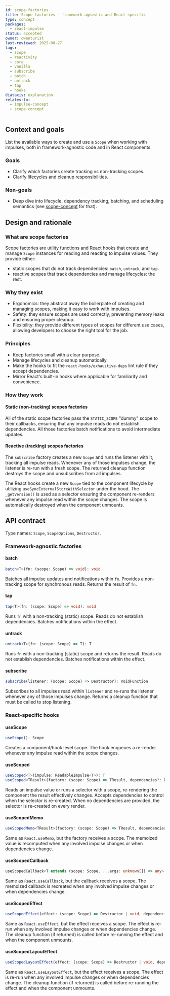 ```yaml
---
id: scope-factories
title: Scope factories — framework-agnostic and React-specific
type: concept
packages:
  - react-impulse
status: accepted
owner: owanturist
last-reviewed: 2025-08-27
tags:
  - scope
  - reactivity
  - core
  - vanilla
  - subscribe
  - batch
  - untrack
  - tap
  - hooks
diataxis: explanation
relates-to:
  - impulse-concept
  - scope-concept
---
```


## Context and goals

List the available ways to create and use a `Scope` when working with impulses, both in framework-agnostic code and in React components.

### Goals

- Clarify which factories create tracking vs non-tracking scopes.
- Clarify lifecycles and cleanup responsibilities.

### Non-goals

- Deep dive into lifecycle, dependency tracking, batching, and scheduling semantics (see [scope-concept](./scope-concept.md) for that).

## Design and rationale

### What are scope factories

Scope factories are utility functions and React hooks that create and manage `Scope` instances for reading and reacting to impulse values. They provide either:

- static scopes that do not track dependencies: `batch`, `untrack`, and `tap`.
- reactive scopes that track dependencies and manage lifecycles: the rest.

### Why they exist

- Ergonomics: they abstract away the boilerplate of creating and managing scopes, making it easy to work with impulses.
- Safety: they ensure scopes are used correctly, preventing memory leaks and ensuring proper cleanup.
- Flexibility: they provide different types of scopes for different use cases, allowing developers to choose the right tool for the job.

### Principles

- Keep factories small with a clear purpose.
- Manage lifecycles and cleanup automatically.
- Make the hooks to fit the `react-hooks/exhaustive-deps` lint rule if they accept dependencies.
- Mirror React's built-in hooks where applicable for familiarity and convenience.

### How they work

#### Static (non-tracking) scopes factories

All of the static scope factories pass the `STATIC_SCOPE` "dummy" scope to their callbacks, ensuring that any impulse reads do not establish dependencies. All those factories batch notifications to avoid intermediate updates.

#### Reactive (tracking) scopes factories

The `subscribe` factory creates a new `Scope` and runs the listener with it, tracking all impulse reads. Whenever any of those impulses change, the listener is re-run with a fresh scope. The returned cleanup function destroys the scope and unsubscribes from all impulses.

The React hooks create a new `Scope` tied to the component lifecycle by utilizing `useSyncExternalStoreWithSelector` under the hood. The `_getVersion()` is used as a selector ensuring the component re-renders whenever any impulse read within the scope changes. The scope is automatically destroyed when the component unmounts.

## API contract

Type names: `Scope`, `ScopeOptions`, `Destructor`.

### Framework-agnostic factories

#### batch

```ts
batch<T>(fn: (scope: Scope) => void): void
```

Batches all impulse updates and notifications within `fn`. Provides a non-tracking scope for synchronous reads. Returns the result of `fn`.

#### tap

```ts
tap<T>(fn: (scope: Scope) => void): void
```

Runs `fn` with a non-tracking (static) scope. Reads do not establish dependencies. Batches notifications within the effect.

#### untrack

```ts
untrack<T>(fn: (scope: Scope) => T): T
```

Runs `fn` with a non-tracking (static) scope and returns the result. Reads do not establish dependencies. Batches notifications within the effect.

#### subscribe

```ts
subscribe(listener: (scope: Scope) => Destructor): VoidFunction
```

Subscribes to all impulses read within `listener` and re-runs the listener whenever any of those impulses change. Returns a cleanup function that must be called to stop listening.

### React-specific hooks

#### useScope

```ts
useScope(): Scope
```

Creates a component/hook level scope. The hook enqueues a re-render whenever any impulse read within the scope changes.

#### useScoped

```ts
useScoped<T>(impulse: ReadableImpulse<T>): T
useScoped<TResult>(factory: (scope: Scope) => TResult, dependencies?: DependencyList, options?: UseScopedOptions<TResult>): TResult
```

Reads an impulse value or runs a selector with a scope, re-rendering the component the result effectively changes. Accepts dependencies to control when the selector is re-created. When no dependencies are provided, the selector is re-created on every render.

#### useScopedMemo

```ts
useScopedMemo<TResult>(factory: (scope: Scope) => TResult, dependencies: DependencyList): TResult
```

Same as `React.useMemo`, but the factory receives a scope. The memoized value is recomputed when any involved impulse changes or when dependencies change.

#### useScopedCallback

```ts
useScopedCallback<T extends (scope: Scope, ...args: unknown[]) => any>(callback: T, dependencies: DependencyList): T
```

Same as `React.useCallback`, but the callback receives a scope. The memoized callback is recreated when any involved impulse changes or when dependencies change.

#### useScopedEffect

```ts
useScopedEffect(effect: (scope: Scope) => Destructor | void, dependencies?: DependencyList): void
```

Same as `React.useEffect`, but the effect receives a scope. The effect is re-run when any involved impulse changes or when dependencies change. The cleanup function (if returned) is called before re-running the effect and when the component unmounts.

#### useScopedLayoutEffect

```ts
useScopedLayoutEffect(effect: (scope: Scope) => Destructor | void, dependencies?: DependencyList): void
```

Same as `React.useLayoutEffect`, but the effect receives a scope. The effect is re-run when any involved impulse changes or when dependencies change. The cleanup function (if returned) is called before re-running the effect and when the component unmounts.
